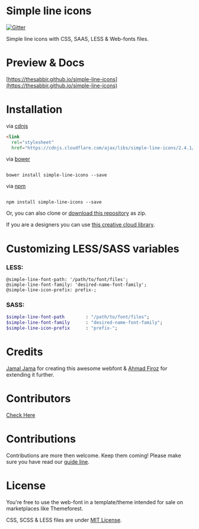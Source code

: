 # Simple line icons

[![Gitter](https://badges.gitter.im/Join%20Chat.svg)](https://gitter.im/thesabbir/simple-line-icons?utm_source=badge&utm_medium=badge&utm_campaign=pr-badge&utm_content=badge)

Simple line icons with CSS, SAAS, LESS & Web-fonts files.

# Preview & Docs

[https://thesabbir.github.io/simple-line-icons](https://thesabbir.github.io/simple-line-icons)

# Installation

via [cdnjs](http://cdnjs.com/libraries/simple-line-icons)

```html
<link
  rel="stylesheet"
  href="https://cdnjs.cloudflare.com/ajax/libs/simple-line-icons/2.4.1/css/simple-line-icons.css" />
```

via [bower](http://bower.io/search/?q=simple-line-icons)

```shell

bower install simple-line-icons --save

```

via [npm](https://www.npmjs.com/package/simple-line-icons)

```shell

npm install simple-line-icons --save

```

Or, you can also clone or [download this repository](https://github.com/thesabbir/simple-line-icons/archive/master.zip) as zip.

If you are a designers you can use [this creative cloud library](http://adobe.ly/2bQ48wl).

# Customizing LESS/SASS variables

### LESS:

```less
@simple-line-font-path: '/path/to/font/files';
@simple-line-font-family: 'desired-name-font-family';
@simple-line-icon-prefix: prefix-;
```

### SASS:

```sass
$simple-line-font-path        : "/path/to/font/files";
$simple-line-font-family      : "desired-name-font-family";
$simple-line-icon-prefix      : "prefix-";
```

# Credits

[Jamal Jama](https://twitter.com/byjml) for creating this awesome webfont & [Ahmad Firoz](https://twitter.com/firoz_usf) for extending it further.

# Contributors

[Check Here](https://github.com/thesabbir/simple-line-icons/graphs/contributors)

# Contributions

Contributions are more then welcome. Keep them coming!
Please make sure you have read our [guide line](/CONTRIBUTING.md).

# License

You're free to use the web-font in a template/theme intended for sale on marketplaces like Themeforest.

CSS, SCSS & LESS files are under [MIT License](/LICENSE.md).

